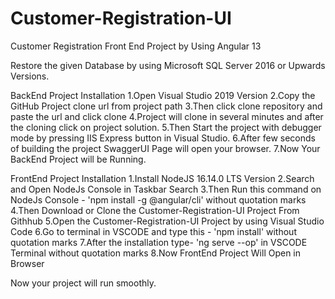 # Customer-Registration-UI
 Customer Registration Front End Project by Using Angular 13

Restore the given Database by using Microsoft SQL Server 2016 or Upwards Versions.

BackEnd Project Installation
1.Open Visual Studio 2019 Version
2.Copy the GitHub Project clone url from project path
3.Then click clone repository and paste the url and click clone
4.Project will clone in several minutes and after the cloning click on project solution.
5.Then Start the project with debugger mode by pressing IIS Express button in Visual Studio.
6.After few seconds of building the project SwaggerUI Page will open your browser.
7.Now Your BackEnd Project will be Running.

FrontEnd Project Installation
1.Install NodeJS 16.14.0 LTS Version
2.Search and Open NodeJs Console in Taskbar Search
3.Then Run this command on NodeJs Console -   'npm install -g @angular/cli'   without quotation marks 
4.Then Download or Clone the Customer-Registration-UI Project From Githhub
5.Open the Customer-Registration-UI Project by using Visual Studio Code
6.Go to terminal in VSCODE and type this -   'npm install'  without quotation marks
7.After the installation type-   'ng serve --op'   in VSCODE Terminal  without quotation marks
8.Now FrontEnd Project Will Open in Browser

Now your project will run smoothly.
